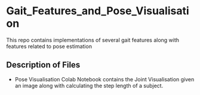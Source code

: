 # Gait_Features_and_Pose_Visualisation
This repo contains implementations of several gait features along with features related to pose estimation

## Description of Files

* Pose Visualisation Colab Notebook contains the Joint Visualisation given an image along with calculating the step length of a subject.
